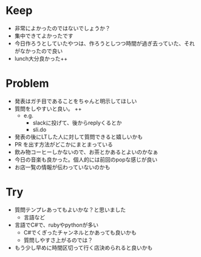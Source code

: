 # Keep
- 非常によかったのではないでしょうか？
- 集中できてよかったです
- 今日作ろうとしていたやつは、作ろうとしつつ時間が過ぎ去っていた、それがなかったので良い
- lunch大分良かった++

# Problem
- 発表はガチ目であることをちゃんと明示してほしい
- 質問をしやすいと良い。 ++
  - e.g.
    - slackに投げて、後からreplyくるとか
    - sli.do
- 発表の後にLTした人に対して質問できると嬉しいかも
- PR を出す方法がどこかにまとまっている
- 飲み物コーヒーしかないので、お茶とかあるとよいのかなぁ
- 今日の音楽も良かった。個人的には前回のpopな感じが良い
- お店一覧の情報が伝わっていないのかも

# Try
- 質問テンプレあってもよいかな？と思いました
  - 言語など
- 言語でC#で、rubyやpythonが多い
  - C#でくぎったチャンネルとかあっても良いかも
  - 質問しやすさ上がるのでは？
- もう少し早めに時間区切って行く店決められると良いかも


